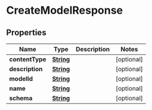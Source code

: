 

# CreateModelResponse


## Properties

| Name | Type | Description | Notes |
|------------ | ------------- | ------------- | -------------|
|**contentType** | [**String**](String.md) |  |  [optional] |
|**description** | [**String**](String.md) |  |  [optional] |
|**modelId** | [**String**](String.md) |  |  [optional] |
|**name** | [**String**](String.md) |  |  [optional] |
|**schema** | [**String**](String.md) |  |  [optional] |



